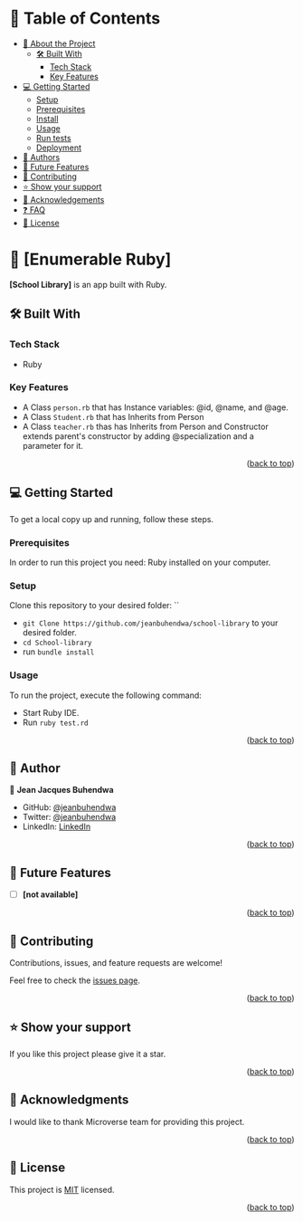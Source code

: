 <a name="readme-top"></a>

<!-- TABLE OF CONTENTS -->

# 📗 Table of Contents

- [📖 About the Project](#about-project)
  - [🛠 Built With](#built-with)
    - [Tech Stack](#tech-stack)
    - [Key Features](#key-features)
- [💻 Getting Started](#getting-started)
  - [Setup](#setup)
  - [Prerequisites](#prerequisites)
  - [Install](#install)
  - [Usage](#usage)
  - [Run tests](#run-tests)
  - [Deployment](#triangular_flag_on_post-deployment)
- [👥 Authors](#authors)
- [🔭 Future Features](#future-features)
- [🤝 Contributing](#contributing)
- [⭐️ Show your support](#support)
- [🙏 Acknowledgements](#acknowledgements)
- [❓ FAQ](#faq)
- [📝 License](#license)

<!-- PROJECT DESCRIPTION -->

# 📖 [Enumerable Ruby] <a name="about-project"></a>

**[School Library]** is an app built with Ruby.

## 🛠 Built With <a name="built-with"></a>

### Tech Stack <a name="tech-stack"></a>

- Ruby

### Key Features <a name="key-features"></a>

- A Class `person.rb` that has Instance variables: @id, @name, and @age.
- A Class `Student.rb` that has Inherits from Person
- A Class `teacher.rb` thas has Inherits from Person and Constructor extends parent's constructor by adding @specialization and a parameter for it.

<p align="right">(<a href="#readme-top">back to top</a>)</p>

## 💻 Getting Started <a name="getting-started"></a>

To get a local copy up and running, follow these steps.

### Prerequisites

In order to run this project you need: Ruby installed on your computer.

### Setup

Clone this repository to your desired folder:
``

- `git Clone https://github.com/jeanbuhendwa/school-library` to your desired folder.
- `cd School-library`
- run `bundle install`

### Usage

To run the project, execute the following command:

- Start Ruby IDE.
- Run `ruby test.rd`

<p align="right">(<a href="#readme-top">back to top</a>)</p>

## 👥 Author <a name="authors"></a>

👤 **Jean Jacques Buhendwa**

- GitHub: [@jeanbuhendwa](https://github.com/jeanbuhendwa)
- Twitter: [@jeanbuhendwa](https://twitter.com/jeanjacqueI)
- LinkedIn: [LinkedIn](https://www.linkedin.com/in/johnbuhendwa/)

<p align="right">(<a href="#readme-top">back to top</a>)</p>

## 🔭 Future Features <a name="future-features"></a>

- [ ] **[not available]**

<p align="right">(<a href="#readme-top">back to top</a>)</p>

<!-- CONTRIBUTING -->

## 🤝 Contributing <a name="contributing"></a>

Contributions, issues, and feature requests are welcome!

Feel free to check the [issues page](../../issues/).

<p align="right">(<a href="#readme-top">back to top</a>)</p>

<!-- SUPPORT -->

## ⭐️ Show your support <a name="support"></a>

If you like this project please give it a star.

<p align="right">(<a href="#readme-top">back to top</a>)</p>

<!-- ACKNOWLEDGEMENTS -->

## 🙏 Acknowledgments <a name="acknowledgements"></a>

I would like to thank Microverse team for providing this project.

<p align="right">(<a href="#readme-top">back to top</a>)</p>

## 📝 License <a name="license"></a>

This project is [MIT](./LICENSE) licensed.

<p align="right">(<a href="#readme-top">back to top</a>)</p>
